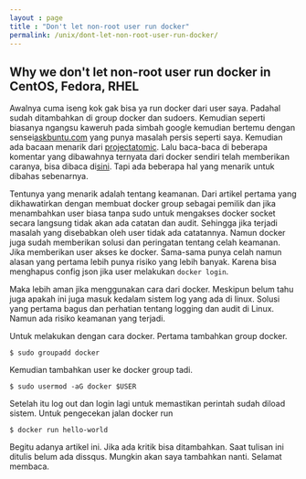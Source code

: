 ```yaml
---
layout : page
title : "Don't let non-root user run docker"
permalink: /unix/dont-let-non-root-user-run-docker/
---
```

## Why we don't let non-root user run docker in CentOS, Fedora, RHEL

Awalnya cuma iseng kok gak bisa ya run docker dari user saya. Padahal sudah ditambahkan di group docker dan sudoers. Kemudian seperti biasanya ngangsu kaweruh pada simbah google kemudian bertemu dengan sensei[askbuntu.com][1] yang punya masalah persis seperti saya. Kemudian ada bacaan menarik dari [projectatomic][2]. Lalu baca-baca di beberapa komentar yang dibawahnya ternyata dari docker sendiri telah memberikan caranya, bisa dibaca di[sini][3]. Tapi ada beberapa hal yang menarik untuk dibahas sebenarnya. 

Tentunya yang menarik adalah tentang keamanan. Dari  artikel pertama yang dikhawatirkan dengan membuat docker group sebagai pemilik dan jika menambahkan user biasa tanpa sudo untuk mengakses docker socket secara langsung tidak akan ada catatan dan audit. Sehingga jika terjadi masalah yang disebabkan oleh user tidak ada catatannya. Namun docker juga sudah memberikan solusi dan peringatan tentang celah keamanan. Jika memberikan user akses ke docker. Sama-sama punya celah namun alasan yang pertama lebih punya risiko yang lebih banyak. Karena bisa menghapus config json jika user melakukan `docker login`.

Maka lebih aman jika menggunakan cara dari docker. Meskipun belum tahu juga apakah ini juga masuk kedalam sistem log yang ada di linux. Solusi yang pertama bagus dan perhatian tentang logging dan audit di Linux. Namun ada risiko keamanan yang terjadi. 

Untuk melakukan dengan cara docker. Pertama tambahkan group docker.
```
$ sudo groupadd docker
```
Kemudian tambahkan user ke docker group tadi.
```
$ sudo usermod -aG docker $USER
```
Setelah itu log out dan login lagi untuk memastikan perintah sudah diload sistem. Untuk pengecekan jalan docker run
```
$ docker run hello-world
```

Begitu adanya artikel ini. Jika ada kritik bisa ditambahkan. Saat tulisan ini ditulis belum ada dissqus. Mungkin akan saya tambahkan nanti. 
Selamat membaca.

[1]:https://askubuntu.com/questions/477551/how-can-i-use-docker-without-sudo
[2]:https://www.projectatomic.io/blog/2015/08/why-we-dont-let-non-root-users-run-docker-in-centos-fedora-or-rhel/
[3]:https://docs.docker.com/engine/installation/linux/linux-postinstall/#configure-docker-to-start-on-boot
